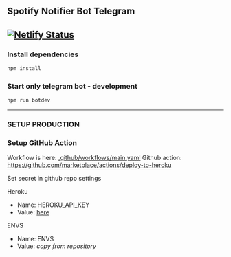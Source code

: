 ## Spotify Notifier Bot Telegram
[![Netlify Status](https://api.netlify.com/api/v1/badges/3e75f43d-9871-435a-8182-8c93e83ed702/deploy-status)](https://app.netlify.com/sites/spnbot/deploys)
---
### Install dependencies
``` zsh
npm install
```
### Start only telegram bot - development
``` zsh
npm run botdev
```
---
### SETUP PRODUCTION

### Setup GitHub Action
Workflow is here: [.github/workflows/main.yaml](.github/workflows/main.yaml)
Github action: https://github.com/marketplace/actions/deploy-to-heroku

Set secret in github repo settings

Heroku
- Name: HEROKU_API_KEY
- Value: [here](https://dashboard.heroku.com/account)

ENVS
- Name: ENVS
- Value: *copy from repository*
